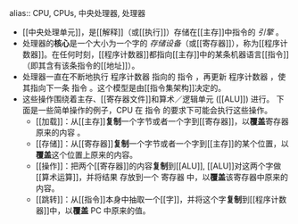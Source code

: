 alias:: CPU, CPUs, 中央处理器, 处理器

- [[中央处理单元]]，是[[解释]]（或[[执行]]）存储在[[主存]]中指令的 *引擎* 。
- 处理器的**核心**是一个大小为一个字的 *存储设备*（或[[寄存器]]），称为[[程序计数器]]。在任何时刻，[[程序计数器]]都指向[[主存]]中的某条机器语言[[指令]]（即其含有该条指令的[[地址]]）。
- 处理器一直在不断地执行 程序计数器 指向的 指令 ，再更新 程序计数器 ，使其指向下一条 指令 。这个模型是由[[指令集架构]]决定的。
- 这些操作围绕着主存、[[寄存器文件]]和算术／逻辑单元 ([[ALU]]) 进行。
  下面是一些简单操作的例子，CPU 在 指令 的要求下可能会执行这些操作。
	- [[加载]]：从[[主存]]**复制**一个字节或者一个字到[[寄存器]]，以**覆盖**寄存器原来的内容 。
	- [[存储]]：从[[寄存器]]**复制**一个字节或者一个字到[[主存]]的某个位置，以**覆盖**这个位置上原来的内容。
	- [[操作]]：把两个[[寄存器]]的内容**复制**到[[ALU]], [[ALU]]对这两个字做[[算术运算]]，并将结果
	  存放到一个 寄存器 中，以**覆盖**该寄存器中原来的内容。
	- [[跳转]]：从[[指令]]本身中抽取一个[[字]]，并将这个字**复制**到[[程序计数器]]中，以**覆盖** PC 中原来的值。